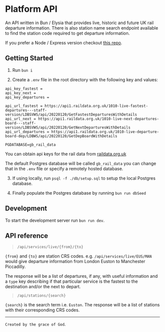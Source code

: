 # Platform API

An API written in Bun / Elysia that provides live, historic and future UK rail departure information. There is also station name search endpoint available to find the station code required to get departure information.

If you prefer a Node / Express version checkout [this repo](https://github.com/orchard0/platform-api).

## Getting Started

1. Run `bun i`

2. Create a `.env` file in the root directory with the following key and values:

```
api_key_fastest =
api_key_next =
api_key_departures =

api_url_fastest = https://api1.raildata.org.uk/1010-live-fastest-departures---staff-version/LDBSVWS/api/20220120/GetFastestDeparturesWithDetails
api_url_next = https://api1.raildata.org.uk/1010-live-next-departures-board---staff-version/LDBSVWS/api/20220120/GetNextDeparturesWithDetails
api_url_departures = https://api1.raildata.org.uk/1010-live-departure-board-dep/LDBWS/api/20220120/GetDepBoardWithDetails

PGDATABASE=gb_rail_data
```

You can obtain api keys for the rail data from [raildata.org.uk]()

The default Postgres database will be called `gb_rail_data` you can change that in the `.env` file or specify a remotely hosted database.

3. If using locally, run `psql -f ./db/setup.sql` to setup the local Postgres database.

4. Finally populate the Postgres database by running `bun run dbSeed`

## Development

To start the development server run `bun run dev`.

## API reference

> `/api/services/live/{from}/{to}`

`{from}` and `{to}` are station CRS codes.
e.g. `/api/services/live/EUS/MAN` would give departure information from London Euston to Manchester Piccadilly.

The response will be a list of departures, if any, with useful information and a `type` key describing if that particular service is the fastest to the destination and/or the next to depart.

> `/api/stations/{search}`

`{search}` is the search term i.e. `Euston`. The response will be a list of stations with their corresponding CRS codes.

---

`Created by the grace of God`.
